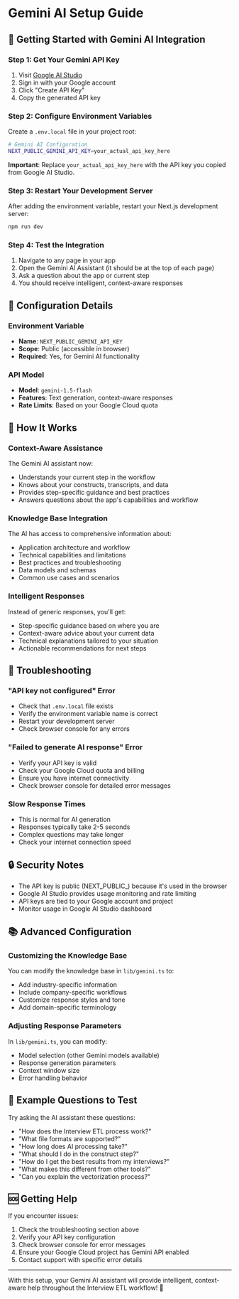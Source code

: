 # Gemini AI Setup Guide

## 🚀 **Getting Started with Gemini AI Integration**

### **Step 1: Get Your Gemini API Key**

1. Visit [Google AI Studio](https://makersuite.google.com/app/apikey)
2. Sign in with your Google account
3. Click "Create API Key"
4. Copy the generated API key

### **Step 2: Configure Environment Variables**

Create a `.env.local` file in your project root:

```bash
# Gemini AI Configuration
NEXT_PUBLIC_GEMINI_API_KEY=your_actual_api_key_here
```

**Important**: Replace `your_actual_api_key_here` with the API key you copied from Google AI Studio.

### **Step 3: Restart Your Development Server**

After adding the environment variable, restart your Next.js development server:

```bash
npm run dev
```

### **Step 4: Test the Integration**

1. Navigate to any page in your app
2. Open the Gemini AI Assistant (it should be at the top of each page)
3. Ask a question about the app or current step
4. You should receive intelligent, context-aware responses

## 🔧 **Configuration Details**

### **Environment Variable**
- **Name**: `NEXT_PUBLIC_GEMINI_API_KEY`
- **Scope**: Public (accessible in browser)
- **Required**: Yes, for Gemini AI functionality

### **API Model**
- **Model**: `gemini-1.5-flash`
- **Features**: Text generation, context-aware responses
- **Rate Limits**: Based on your Google Cloud quota

## 🧠 **How It Works**

### **Context-Aware Assistance**
The Gemini AI assistant now:
- Understands your current step in the workflow
- Knows about your constructs, transcripts, and data
- Provides step-specific guidance and best practices
- Answers questions about the app's capabilities and workflow

### **Knowledge Base Integration**
The AI has access to comprehensive information about:
- Application architecture and workflow
- Technical capabilities and limitations
- Best practices and troubleshooting
- Data models and schemas
- Common use cases and scenarios

### **Intelligent Responses**
Instead of generic responses, you'll get:
- Step-specific guidance based on where you are
- Context-aware advice about your current data
- Technical explanations tailored to your situation
- Actionable recommendations for next steps

## 🚨 **Troubleshooting**

### **"API key not configured" Error**
- Check that `.env.local` file exists
- Verify the environment variable name is correct
- Restart your development server
- Check browser console for any errors

### **"Failed to generate AI response" Error**
- Verify your API key is valid
- Check your Google Cloud quota and billing
- Ensure you have internet connectivity
- Check browser console for detailed error messages

### **Slow Response Times**
- This is normal for AI generation
- Responses typically take 2-5 seconds
- Complex questions may take longer
- Check your internet connection speed

## 🔒 **Security Notes**

- The API key is public (NEXT_PUBLIC_) because it's used in the browser
- Google AI Studio provides usage monitoring and rate limiting
- API keys are tied to your Google account and project
- Monitor usage in Google AI Studio dashboard

## 📚 **Advanced Configuration**

### **Customizing the Knowledge Base**
You can modify the knowledge base in `lib/gemini.ts` to:
- Add industry-specific information
- Include company-specific workflows
- Customize response styles and tone
- Add domain-specific terminology

### **Adjusting Response Parameters**
In `lib/gemini.ts`, you can modify:
- Model selection (other Gemini models available)
- Response generation parameters
- Context window size
- Error handling behavior

## 🎯 **Example Questions to Test**

Try asking the AI assistant these questions:

- "How does the Interview ETL process work?"
- "What file formats are supported?"
- "How long does AI processing take?"
- "What should I do in the construct step?"
- "How do I get the best results from my interviews?"
- "What makes this different from other tools?"
- "Can you explain the vectorization process?"

## 🆘 **Getting Help**

If you encounter issues:
1. Check the troubleshooting section above
2. Verify your API key configuration
3. Check browser console for error messages
4. Ensure your Google Cloud project has Gemini API enabled
5. Contact support with specific error details

---

With this setup, your Gemini AI assistant will provide intelligent, context-aware help throughout the Interview ETL workflow! 🚀
